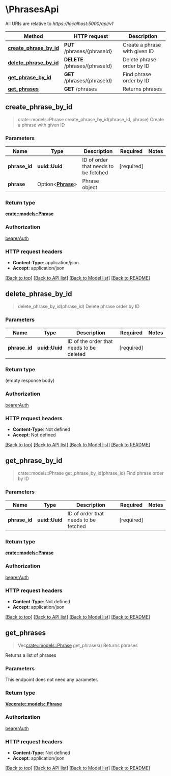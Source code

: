 # \PhrasesApi

All URIs are relative to *https://localhost:5000/api/v1*

Method | HTTP request | Description
------------- | ------------- | -------------
[**create_phrase_by_id**](PhrasesApi.md#create_phrase_by_id) | **PUT** /phrases/{phraseId} | Create a phrase with given ID
[**delete_phrase_by_id**](PhrasesApi.md#delete_phrase_by_id) | **DELETE** /phrases/{phraseId} | Delete phrase order by ID
[**get_phrase_by_id**](PhrasesApi.md#get_phrase_by_id) | **GET** /phrases/{phraseId} | Find phrase order by ID
[**get_phrases**](PhrasesApi.md#get_phrases) | **GET** /phrases | Returns phrases



## create_phrase_by_id

> crate::models::Phrase create_phrase_by_id(phrase_id, phrase)
Create a phrase with given ID

### Parameters


Name | Type | Description  | Required | Notes
------------- | ------------- | ------------- | ------------- | -------------
**phrase_id** | **uuid::Uuid** | ID of order that needs to be fetched | [required] |
**phrase** | Option<[**Phrase**](Phrase.md)> | Phrase object |  |

### Return type

[**crate::models::Phrase**](Phrase.md)

### Authorization

[bearerAuth](../README.md#bearerAuth)

### HTTP request headers

- **Content-Type**: application/json
- **Accept**: application/json

[[Back to top]](#) [[Back to API list]](../README.md#documentation-for-api-endpoints) [[Back to Model list]](../README.md#documentation-for-models) [[Back to README]](../README.md)


## delete_phrase_by_id

> delete_phrase_by_id(phrase_id)
Delete phrase order by ID

### Parameters


Name | Type | Description  | Required | Notes
------------- | ------------- | ------------- | ------------- | -------------
**phrase_id** | **uuid::Uuid** | ID of the order that needs to be deleted | [required] |

### Return type

 (empty response body)

### Authorization

[bearerAuth](../README.md#bearerAuth)

### HTTP request headers

- **Content-Type**: Not defined
- **Accept**: Not defined

[[Back to top]](#) [[Back to API list]](../README.md#documentation-for-api-endpoints) [[Back to Model list]](../README.md#documentation-for-models) [[Back to README]](../README.md)


## get_phrase_by_id

> crate::models::Phrase get_phrase_by_id(phrase_id)
Find phrase order by ID

### Parameters


Name | Type | Description  | Required | Notes
------------- | ------------- | ------------- | ------------- | -------------
**phrase_id** | **uuid::Uuid** | ID of order that needs to be fetched | [required] |

### Return type

[**crate::models::Phrase**](Phrase.md)

### Authorization

[bearerAuth](../README.md#bearerAuth)

### HTTP request headers

- **Content-Type**: Not defined
- **Accept**: application/json

[[Back to top]](#) [[Back to API list]](../README.md#documentation-for-api-endpoints) [[Back to Model list]](../README.md#documentation-for-models) [[Back to README]](../README.md)


## get_phrases

> Vec<crate::models::Phrase> get_phrases()
Returns phrases

Returns a list of phrases

### Parameters

This endpoint does not need any parameter.

### Return type

[**Vec<crate::models::Phrase>**](Phrase.md)

### Authorization

[bearerAuth](../README.md#bearerAuth)

### HTTP request headers

- **Content-Type**: Not defined
- **Accept**: application/json

[[Back to top]](#) [[Back to API list]](../README.md#documentation-for-api-endpoints) [[Back to Model list]](../README.md#documentation-for-models) [[Back to README]](../README.md)

